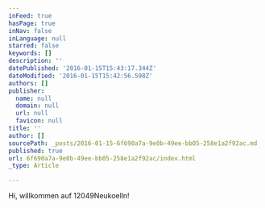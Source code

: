 ```yaml
---
inFeed: true
hasPage: true
inNav: false
inLanguage: null
starred: false
keywords: []
description: ''
datePublished: '2016-01-15T15:43:17.344Z'
dateModified: '2016-01-15T15:42:56.598Z'
authors: []
publisher:
  name: null
  domain: null
  url: null
  favicon: null
title: ''
author: []
sourcePath: _posts/2016-01-15-6f690a7a-9e0b-49ee-bb05-258e1a2f92ac.md
published: true
url: 6f690a7a-9e0b-49ee-bb05-258e1a2f92ac/index.html
_type: Article

---
```

Hi, willkommen auf 12049Neukoelln!